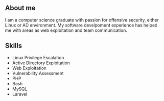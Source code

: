 ## About me
I am a computer science graduate with passion for offensive security, either Linux or AD environment. My software develpoment experience has helped me with areas as web exploitation and team communication.
## Skills
- Linux Privilege Escalation
- Active Directory Exploitation
- Web Exploitation
- Vulnerability Assessment
- PHP
- Bash
- MySQL
- Laravel
